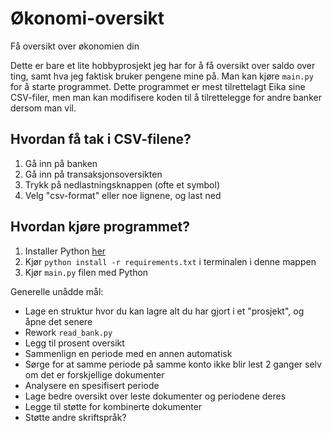 # Økonomi-oversikt
Få oversikt over økonomien din

Dette er bare et lite hobbyprosjekt jeg har for å få oversikt over saldo over ting, samt hva jeg faktisk bruker pengene mine på. Man kan kjøre `main.py` for å starte programmet. Dette programmet er mest tilrettelagt Eika sine CSV-filer, men man kan modifisere koden til å tilrettelegge for andre banker dersom man vil. 

## Hvordan få tak i CSV-filene? 
1. Gå inn på banken
2. Gå inn på transaksjonsoversikten
3. Trykk på nedlastningsknappen (ofte et symbol)
4. Velg "csv-format" eller noe lignene, og last ned

## Hvordan kjøre programmet? 
1. Installer Python [her](https://www.python.org/)
2. Kjør `python install -r requirements.txt` i terminalen i denne mappen
3. Kjør `main.py` filen med Python

Generelle unådde mål: 
- Lage en struktur hvor du kan lagre alt du har gjort i et "prosjekt", og åpne det senere
- Rework `read_bank.py`
- Legg til prosent oversikt
- Sammenlign en periode med en annen automatisk
- Sørge for at samme periode på samme konto ikke blir lest 2 ganger selv om det er forskjellige dokumenter
- Analysere en spesifisert periode
- Lage bedre oversikt over leste dokumenter og periodene deres
- Legge til støtte for kombinerte dokumenter
- Støtte andre skriftspråk?